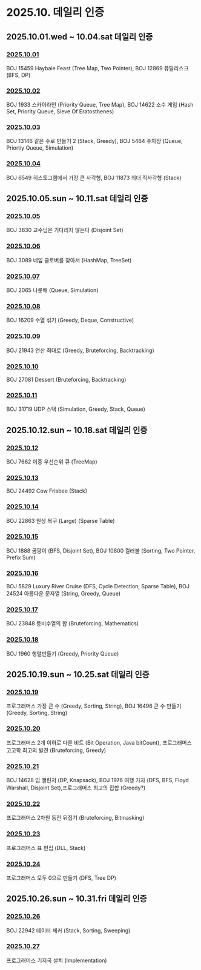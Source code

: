 # 2025.10. 데일리 인증

## 2025.10.01.wed ~ 10.04.sat 데일리 인증

### [2025.10.01](https://github.com/jwelyl/daily_certification/blob/main/2025/10/01/25_10_01_daily_certification.md)
BOJ 15459 Haybale Feast (Tree Map, Two Pointer), BOJ 12869 뮤탈리스크 (BFS, DP)

### [2025.10.02](https://github.com/jwelyl/daily_certification/blob/main/2025/10/02/25_10_02_daily_certification.md)
BOJ 1933 스카이라인 (Priority Queue, Tree Map), BOJ 14622 소수 게임 (Hash Set, Priority Queue, Sieve Of Eratosthenes)

### [2025.10.03](https://github.com/jwelyl/daily_certification/blob/main/2025/10/03/25_10_03_daily_certification.md)
BOJ 13146 같은 수로 만들기 2 (Stack, Greedy), BOJ 5464 주차장 (Queue, Priortiy Queue, Simulation)

### [2025.10.04](https://github.com/jwelyl/daily_certification/blob/main/2025/10/04/25_10_04_daily_certification.md)
BOJ 6549 히스토그램에서 가장 큰 사각형, BOJ 11873 최대 직사각형 (Stack)

## 2025.10.05.sun ~ 10.11.sat 데일리 인증

### [2025.10.05](https://github.com/jwelyl/daily_certification/blob/main/2025/10/05/25_10_05_daily_certification.md)
BOJ 3830 교수님은 기다리지 않는다 (Disjoint Set)

### [2025.10.06](https://github.com/jwelyl/daily_certification/blob/main/2025/10/06/25_10_06_daily_certification.md)
BOJ 3089 네잎 클로버를 찾아서 (HashMap, TreeSet)

### [2025.10.07](https://github.com/jwelyl/daily_certification/blob/main/2025/10/07/25_10_07_daily_certification.md)
BOJ 2065 나룻배 (Queue, Simulation)

### [2025.10.08](https://github.com/jwelyl/daily_certification/blob/main/2025/10/08/25_10_08_daily_certification.md)
BOJ 16209 수열 섞기 (Greedy, Deque, Constructive)

### [2025.10.09](https://github.com/jwelyl/daily_certification/blob/main/2025/10/09/25_10_09_daily_certification.md)
BOJ 21943 연산 최대로 (Greedy, Bruteforcing, Backtracking)

### [2025.10.10](https://github.com/jwelyl/daily_certification/blob/main/2025/10/10/25_10_10_daily_certification.md)
BOJ 27081 Dessert (Bruteforcing, Backtracking)

### [2025.10.11](https://github.com/jwelyl/daily_certification/blob/main/2025/10/11/25_10_11_daily_certification.md)
BOJ 31719 UDP 스택 (Simulation, Greedy, Stack, Queue)

## 2025.10.12.sun ~ 10.18.sat 데일리 인증

### [2025.10.12](https://github.com/jwelyl/daily_certification/blob/main/2025/10/12/25_10_12_daily_certification.md)
BOJ 7662 이중 우선순위 큐 (TreeMap)

### [2025.10.13](https://github.com/jwelyl/daily_certification/blob/main/2025/10/13/25_10_13_daily_certification.md)
BOJ 24492 Cow Frisbee (Stack)

### [2025.10.14](https://github.com/jwelyl/daily_certification/blob/main/2025/10/14/25_10_14_daily_certification.md)
BOJ 22863 원상 복구 (Large) (Sparse Table)

### [2025.10.15](https://github.com/jwelyl/daily_certification/blob/main/2025/10/15/25_10_15_daily_certification.md)
BOJ 1888 곰팡이 (BFS, Disjoint Set), BOJ 10800 컬러볼 (Sorting, Two Pointer, Prefix Sum)

### [2025.10.16](https://github.com/jwelyl/daily_certification/blob/main/2025/10/16/25_10_16_daily_certification.md)
BOJ 5829 Luxury River Cruise (DFS, Cycle Detection, Sparse Table), BOJ 24524 아름다운 문자열 (String, Greedy, Queue)

### [2025.10.17](https://github.com/jwelyl/daily_certification/blob/main/2025/10/17/25_10_17_daily_certification.md)
BOJ 23848 등비수열의 합 (Bruteforcing, Mathematics)

### [2025.10.18](https://github.com/jwelyl/daily_certification/blob/main/2025/10/18/25_10_18_daily_certification.md)
BOJ 1960 행렬만들기 (Greedy, Priority Queue)

## 2025.10.19.sun ~ 10.25.sat 데일리 인증

### [2025.10.19](https://github.com/jwelyl/daily_certification/blob/main/2025/10/19/25_10_19_daily_certification.md)
프로그래머스 가장 큰 수 (Greedy, Sorting, String), BOJ 16496 큰 수 만들기 (Greedy, Sorting, String)

### [2025.10.20](https://github.com/jwelyl/daily_certification/blob/main/2025/10/20/25_10_20_daily_certification.md)
프로그래머스 2개 이하로 다른 비트 (Bit Operation, Java bitCount), 프로그래머스 고고학 최고의 발견 (Bruteforcing, Greedy)

### [2025.10.21](https://github.com/jwelyl/daily_certification/blob/main/2025/10/21/25_10_21_daily_certification.md)
BOJ 14628 입 챌린저 (DP, Knapsack), BOJ 1976 여행 가자 (DFS, BFS, Floyd Warshall, Disjoint Set),프로그래머스 최고의 집합 (Greedy?)

### [2025.10.22](https://github.com/jwelyl/daily_certification/blob/main/2025/10/22/25_10_22_daily_certification.md)
프로그래머스 2차원 동전 뒤집기 (Bruteforcing, Bitmasking)

### [2025.10.23](https://github.com/jwelyl/daily_certification/blob/main/2025/10/23/25_10_23_daily_certification.md)
프로그래머스 표 편집 (DLL, Stack)

### [2025.10.24](https://github.com/jwelyl/daily_certification/blob/main/2025/10/24/25_10_24_daily_certification.md)
프로그래머스 모두 0으로 만들기 (DFS, Tree DP)

## 2025.10.26.sun ~ 10.31.fri 데일리 인증
### [2025.10.26](https://github.com/jwelyl/daily_certification/blob/main/2025/10/26/25_10_26_daily_certification.md)
BOJ 22942 데이터 체커 (Stack, Sorting, Sweeping) 

### [2025.10.27](https://github.com/jwelyl/daily_certification/blob/main/2025/10/27/25_10_27_daily_certification.md)
프로그래머스 기지국 설치 (Implementation)